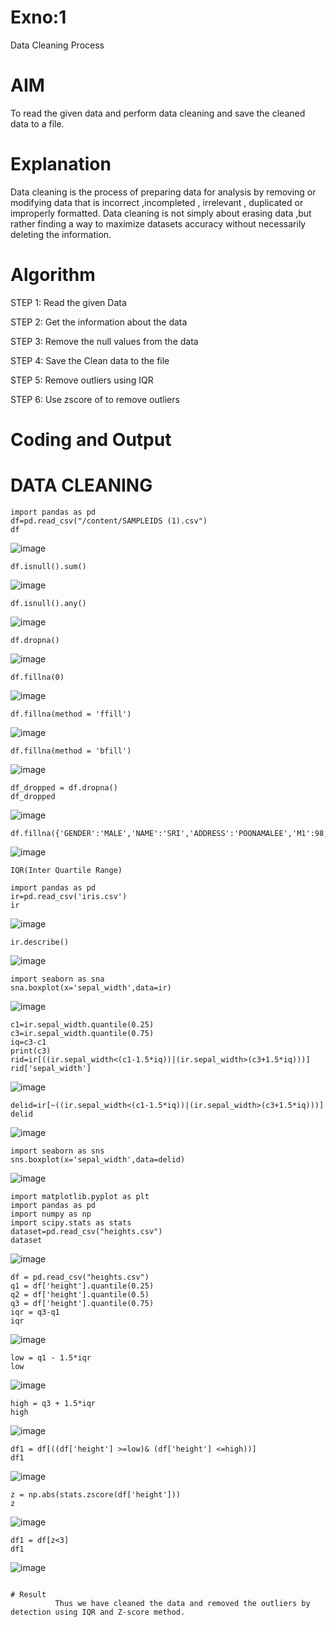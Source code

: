 # Exno:1
Data Cleaning Process

# AIM
To read the given data and perform data cleaning and save the cleaned data to a file.

# Explanation
Data cleaning is the process of preparing data for analysis by removing or modifying data that is incorrect ,incompleted , irrelevant , duplicated or improperly formatted. Data cleaning is not simply about erasing data ,but rather finding a way to maximize datasets accuracy without necessarily deleting the information.

# Algorithm
STEP 1: Read the given Data

STEP 2: Get the information about the data

STEP 3: Remove the null values from the data

STEP 4: Save the Clean data to the file

STEP 5: Remove outliers using IQR

STEP 6: Use zscore of to remove outliers

# Coding and Output
# DATA CLEANING
                         

```
import pandas as pd
df=pd.read_csv("/content/SAMPLEIDS (1).csv")
df
```
![image](https://github.com/user-attachments/assets/edb31204-c80d-4cf4-aeeb-7777a6808a11)
```
df.isnull().sum()
```
![image](https://github.com/user-attachments/assets/26c8e67f-eb27-48c8-82c6-ddfb1dd75f6a)
```
df.isnull().any()
```
![image](https://github.com/user-attachments/assets/3da87db9-2977-4d26-93ba-59a238d97b05)
```
df.dropna()
```
![image](https://github.com/user-attachments/assets/7bb95ef9-8679-4458-b685-dc9a94112e47)
```
df.fillna(0)
```
![image](https://github.com/user-attachments/assets/798dc2ff-828e-4861-9fb6-fe10faf5e863)
```
df.fillna(method = 'ffill')
```
![image](https://github.com/user-attachments/assets/8d350b8c-a52f-4705-9473-026d87f9c133)
```
df.fillna(method = 'bfill')
```
![image](https://github.com/user-attachments/assets/7a7ad8ec-fb1b-47f2-8c80-af4b6cfa7ca8)
```
df_dropped = df.dropna()
df_dropped
```
![image](https://github.com/user-attachments/assets/69d15ad8-98fc-487e-a6d8-87bb55ac3fbf)
```
df.fillna({'GENDER':'MALE','NAME':'SRI','ADDRESS':'POONAMALEE','M1':98,'M2':87,'M3':76,'M4':92,'TOTAL':305,'AVG':89.999999})
```
![image](https://github.com/user-attachments/assets/87e1f136-b4e8-45c9-909c-422bfdfbeb65)
```
IQR(Inter Quartile Range)

import pandas as pd
ir=pd.read_csv('iris.csv')
ir
```
![image](https://github.com/user-attachments/assets/f11df85f-8a62-4756-aa00-3b2713f70d22)
```
ir.describe()
```
![image](https://github.com/user-attachments/assets/d31cf25c-5451-4c28-ab42-1de0ad645128)
```
import seaborn as sna
sna.boxplot(x='sepal_width',data=ir)
```
![image](https://github.com/user-attachments/assets/cdd87efd-8957-4118-9132-b7720793d272)
```
c1=ir.sepal_width.quantile(0.25)
c3=ir.sepal_width.quantile(0.75)
iq=c3-c1
print(c3)
rid=ir[((ir.sepal_width<(c1-1.5*iq))|(ir.sepal_width>(c3+1.5*iq)))]
rid['sepal_width']
```
![image](https://github.com/user-attachments/assets/5cb6db50-c57f-435c-b96d-48c21fab388f)
```
delid=ir[~((ir.sepal_width<(c1-1.5*iq))|(ir.sepal_width>(c3+1.5*iq)))]
delid
```
![image](https://github.com/user-attachments/assets/27b2f7a4-b6ce-469e-8029-8457e7bda253)
```
import seaborn as sns
sns.boxplot(x='sepal_width',data=delid)
```
![image](https://github.com/user-attachments/assets/a06daefb-729a-4872-8e4e-552738dc3ccd)
```
import matplotlib.pyplot as plt
import pandas as pd
import numpy as np
import scipy.stats as stats
dataset=pd.read_csv("heights.csv")
dataset
```
![image](https://github.com/user-attachments/assets/9ad183d8-1b3b-4932-8589-7fcb22037a7a)
```
df = pd.read_csv("heights.csv")
q1 = df['height'].quantile(0.25)
q2 = df['height'].quantile(0.5)
q3 = df['height'].quantile(0.75)
iqr = q3-q1
iqr
```
![image](https://github.com/user-attachments/assets/2c9e2703-4801-48f2-b72c-21a53cd81bce)
```
low = q1 - 1.5*iqr
low
```
![image](https://github.com/user-attachments/assets/4e0c5240-b0cf-4acd-a05b-10ee2e8e8260)
```
high = q3 + 1.5*iqr
high
```
![image](https://github.com/user-attachments/assets/27ff369f-494b-4ab5-b004-51cbd3ddfe80)
```
df1 = df[((df['height'] >=low)& (df['height'] <=high))]
df1
```
![image](https://github.com/user-attachments/assets/71058370-3159-460e-b982-932622da8adc)
```
z = np.abs(stats.zscore(df['height']))
z
```
![image](https://github.com/user-attachments/assets/59cb1d75-785a-4038-b048-af3e938a5f71)
```
df1 = df[z<3]
df1
```
![image](https://github.com/user-attachments/assets/4f79c9ac-44f5-414d-a188-cd96b95218d7)
```

# Result
          Thus we have cleaned the data and removed the outliers by detection using IQR and Z-score method.
